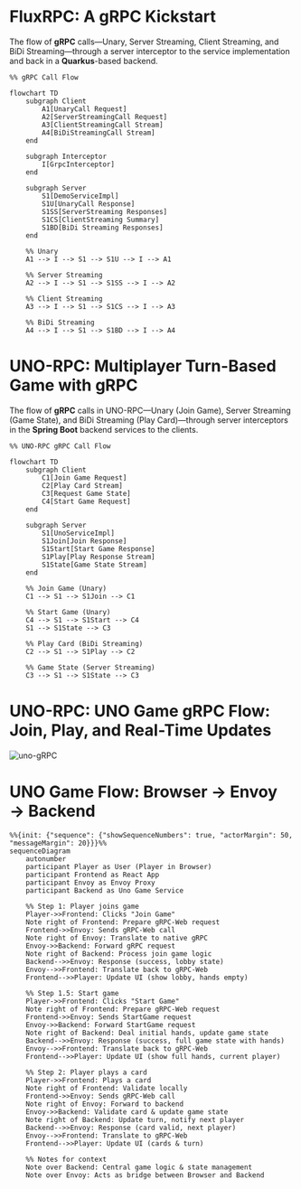 # FluxRPC: A gRPC Kickstart

The flow of **gRPC** calls—Unary, Server Streaming, Client Streaming, and BiDi Streaming—through a server interceptor to the service implementation and back in a **Quarkus**-based backend.

```mermaid
%% gRPC Call Flow

flowchart TD
    subgraph Client
        A1[UnaryCall Request]
        A2[ServerStreamingCall Request]
        A3[ClientStreamingCall Stream]
        A4[BiDiStreamingCall Stream]
    end

    subgraph Interceptor
        I[GrpcInterceptor]
    end

    subgraph Server
        S1[DemoServiceImpl]
        S1U[UnaryCall Response]
        S1SS[ServerStreaming Responses]
        S1CS[ClientStreaming Summary]
        S1BD[BiDi Streaming Responses]
    end

    %% Unary
    A1 --> I --> S1 --> S1U --> I --> A1

    %% Server Streaming
    A2 --> I --> S1 --> S1SS --> I --> A2

    %% Client Streaming
    A3 --> I --> S1 --> S1CS --> I --> A3

    %% BiDi Streaming
    A4 --> I --> S1 --> S1BD --> I --> A4
```

# UNO-RPC: Multiplayer Turn-Based Game with gRPC

The flow of **gRPC** calls in UNO-RPC—Unary (Join Game), Server Streaming (Game State), and BiDi Streaming (Play Card)—through server interceptors in the **Spring Boot** backend services to the clients.

```mermaid
%% UNO-RPC gRPC Call Flow

flowchart TD
    subgraph Client
        C1[Join Game Request]
        C2[Play Card Stream]
        C3[Request Game State]
        C4[Start Game Request]
    end

    subgraph Server
        S1[UnoServiceImpl]
        S1Join[Join Response]
        S1Start[Start Game Response]
        S1Play[Play Response Stream]
        S1State[Game State Stream]
    end

    %% Join Game (Unary)
    C1 --> S1 --> S1Join --> C1

    %% Start Game (Unary)
    C4 --> S1 --> S1Start --> C4
    S1 --> S1State --> C3

    %% Play Card (BiDi Streaming)
    C2 --> S1 --> S1Play --> C2

    %% Game State (Server Streaming)
    C3 --> S1 --> S1State --> C3
```

# UNO-RPC: UNO Game gRPC Flow: Join, Play, and Real-Time Updates

![uno-gRPC](https://github.com/user-attachments/assets/f0b36ae5-e230-4246-887f-9f9d4692da12)


# UNO Game Flow: Browser → Envoy → Backend

```mermaid
%%{init: {"sequence": {"showSequenceNumbers": true, "actorMargin": 50, "messageMargin": 20}}}%%
sequenceDiagram
    autonumber
    participant Player as User (Player in Browser)
    participant Frontend as React App
    participant Envoy as Envoy Proxy
    participant Backend as Uno Game Service

    %% Step 1: Player joins game
    Player->>Frontend: Clicks "Join Game"
    Note right of Frontend: Prepare gRPC-Web request
    Frontend->>Envoy: Sends gRPC-Web call
    Note right of Envoy: Translate to native gRPC
    Envoy->>Backend: Forward gRPC request
    Note right of Backend: Process join game logic
    Backend-->>Envoy: Response (success, lobby state)
    Envoy-->>Frontend: Translate back to gRPC-Web
    Frontend-->>Player: Update UI (show lobby, hands empty)

    %% Step 1.5: Start game
    Player->>Frontend: Clicks "Start Game"
    Note right of Frontend: Prepare gRPC-Web request
    Frontend->>Envoy: Sends StartGame request
    Envoy->>Backend: Forward StartGame request
    Note right of Backend: Deal initial hands, update game state
    Backend-->>Envoy: Response (success, full game state with hands)
    Envoy-->>Frontend: Translate back to gRPC-Web
    Frontend-->>Player: Update UI (show full hands, current player)

    %% Step 2: Player plays a card
    Player->>Frontend: Plays a card
    Note right of Frontend: Validate locally
    Frontend->>Envoy: Sends gRPC-Web call
    Note right of Envoy: Forward to backend
    Envoy->>Backend: Validate card & update game state
    Note right of Backend: Update turn, notify next player
    Backend-->>Envoy: Response (card valid, next player)
    Envoy-->>Frontend: Translate to gRPC-Web
    Frontend-->>Player: Update UI (cards & turn)
    
    %% Notes for context
    Note over Backend: Central game logic & state management
    Note over Envoy: Acts as bridge between Browser and Backend
```
